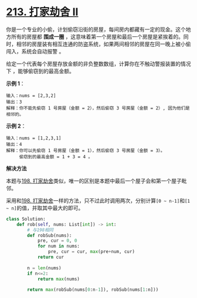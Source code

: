 # [213. 打家劫舍 II](https://leetcode-cn.com/problems/house-robber-ii/)

你是一个专业的小偷，计划偷窃沿街的房屋，每间房内都藏有一定的现金。这个地方所有的房屋都 **围成一圈** ，这意味着第一个房屋和最后一个房屋是紧挨着的。同时，相邻的房屋装有相互连通的防盗系统，如果两间相邻的房屋在同一晚上被小偷闯入，系统会自动报警 。

给定一个代表每个房屋存放金额的非负整数数组，计算你在不触动警报装置的情况下 ，能够偷窃到的最高金额。

**示例 1**：
```
输入：nums = [2,3,2]
输出：3
解释：你不能先偷窃 1 号房屋（金额 = 2），然后偷窃 3 号房屋（金额 = 2）, 因为他们是相邻的。
```

**示例 2**：
```
输入：nums = [1,2,3,1]
输出：4
解释：你可以先偷窃 1 号房屋（金额 = 1），然后偷窃 3 号房屋（金额 = 3）。
     偷窃到的最高金额 = 1 + 3 = 4 。
```

**解决方法**

本题与[198. 打家劫舍](https://leetcode-cn.com/problems/house-robber/)类似，唯一的区别是本题中最后一个屋子会和第一个屋子毗邻。

采用和[198. 打家劫舍](https://leetcode-cn.com/problems/house-robber/)一样的方法，只不过此时调用两次，分别计算`[0 ~ n-1]`和`[1 ~ n]`的值，并取其中最大的即可。

```py
class Solution:
    def rob(self, nums: List[int]) -> int:
        # 与198相同
        def robSub(nums):
            pre, cur = 0, 0
            for num in nums:
                pre, cur = cur, max(pre+num, cur)
            return cur
        
        n = len(nums)
        if n<=2:
            return max(nums)
        
        return max(robSub(nums[0:n-1]), robSub(nums[1:n]))
```